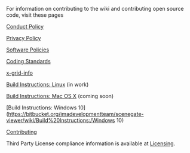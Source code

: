 For information on contributing to the wiki and contributing open source code, visit these pages  
  
[Conduct Policy](https://bitbucket.org/imadevelopmentteam/scenegate-viewer/wiki/Policies%20and%20Procedures:/Our%20Conduct%20Policy)

[Privacy Policy](https://bitbucket.org/imadevelopmentteam/scenegate-viewer/wiki/Policies%20and%20Procedures:/Our%20Privacy%20Policy)

[Software Policies](https://bitbucket.org/imadevelopmentteam/scenegate-viewer/wiki/Policies%20and%20Procedures:/Our%20Software%20Policies)

[Coding Standards](https://bitbucket.org/imadevelopmentteam/scenegate-viewer/wiki/Development%20Resources:/Coding%20Standard)

[x-grid-info](https://bitbucket.org/imadevelopmentteam/scenegate-viewer/wiki/Development%20Resources:/x-grid-info)

[Build Instructions: Linux](https://bitbucket.org/imadevelopmentteam/scenegate-viewer/wiki/Build%20Instructions:/Linux) (in work)

[Build Instructions: Mac OS X](https://bitbucket.org/imadevelopmentteam/scenegate-viewer/wiki/Build%20Instructions:/Mac%20OS%20X) (coming soon) 

[Build Instructions: Windows 10](https://bitbucket.org/imadevelopmentteam/scenegate-viewer/wiki/Build%20Instructions:/Windows 10) 

[Contributing](https://bitbucket.org/imadevelopmentteam/scenegate-viewer/wiki/Development%20Resources:/Contributing)
  
  
Third Party License compliance information is available at
[Licensing](https://wiki.secondlife.com/wiki/Linden_Lab_Official:Second_Life_Viewer_Licensing_Program).

